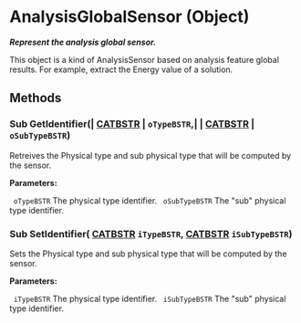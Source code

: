 # AnalysisGlobalSensor (Object)

**_Represent the analysis global sensor._**

This object is a kind of AnalysisSensor based on analysis feature global results. For example, extract the Energy value of a solution.

## Methods

### Sub **GetIdentifier**(| [CATBSTR](../System/typedef_CATBSTR_8129.md) | `oTypeBSTR`,| | [CATBSTR](../System/typedef_CATBSTR_8129.md) | `oSubTypeBSTR`)

   Retreives the Physical type and sub physical type that will be computed by the sensor.

**Parameters:**

` oTypeBSTR`      The physical type identifier.
` oSubTypeBSTR`      The "sub" physical type identifier.

### Sub **SetIdentifier**( [CATBSTR](../System/typedef_CATBSTR_8129.md)  `iTypeBSTR`,  [CATBSTR](../System/typedef_CATBSTR_8129.md)  `iSubTypeBSTR`)

   Sets the Physical type and sub physical type that will be computed by the sensor.

**Parameters:**

` iTypeBSTR`      The physical type identifier.
` iSubTypeBSTR`      The "sub" physical type identifier.